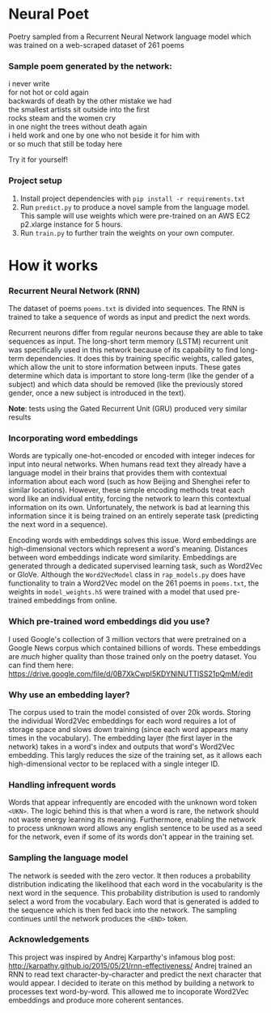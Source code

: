 # Neural Poet
Poetry sampled from a Recurrent Neural Network language model which was trained on a web-scraped dataset of 261 poems

### Sample poem generated by the network:
i never write<br>
for not hot or cold again<br>
backwards of death by the other mistake we had<br>
the smallest artists sit outside into the first<br>
rocks steam and the women cry<br>
in one night the trees without death again<br>
i held work and one by one who not beside it for him with<br>
or so much that still be today here<br>



Try it for yourself!


### Project setup
1. Install project dependencies with `pip install -r requirements.txt`<br>
2. Run `predict.py` to produce a novel sample from the language model. This sample will use weights which were pre-trained on an AWS EC2 p2.xlarge instance for 5 hours.<br>
3. Run `train.py` to further train the weights on your own computer.


# How it works

### Recurrent Neural Network (RNN)
The dataset of poems `poems.txt` is divided into sequences. The RNN is trained to take a sequence of words as input and predict the next words. 

Recurrent neurons differ from regular neurons because they are able to take sequences as input. The long-short term memory (LSTM) recurrent unit was specifically used in this network because of its capability to find long-term dependencies. It does this by training specific weights, called gates, which allow the unit to store information between inputs. These gates determine which data is important to store long-term (like the gender of a subject) and which data should be removed (like the previously stored gender, once a new subject is introduced in the text).  

**Note**: tests using the Gated Recurrent Unit (GRU) produced very similar results

### Incorporating word embeddings
Words are typically one-hot-encoded or encoded with integer indeces for input into neural networks. When humans read text they already have a language model in their brains that provides them with contextual information about each word (such as how Beijing and Shenghei refer to similar locations). However, these simple encoding methods treat each word like an individual entity, forcing the network to learn this contextual information on its own. Unfortunately, the network is bad at learning this information since it is being trained on an entirely seperate task (predicting the next word in a sequence).


Encoding words with embeddings solves this issue. Word embeddings are high-dimensional vectors which represent a word's meaning. Distances between word embeddings indicate word similarity. Embeddings are generated through a dedicated supervised learning task, such as Word2Vec or GloVe. Although the `Word2VecModel` class in `rap_models.py` does have functionality to train a Word2Vec model on the 261 poems in `poems.txt`, the weights in `model_weights.h5` were trained with a model that used pre-trained embeddings from online.

### Which pre-trained word embeddings did you use?
I used Google's collection of 3 million vectors that were pretrained on a Google News corpus which contained billions of words. These embeddings are *much* higher quality than those trained only on the poetry dataset. You can find them here: https://drive.google.com/file/d/0B7XkCwpI5KDYNlNUTTlSS21pQmM/edit

### Why use an embedding layer?
The corpus used to train the model consisted of over 20k words. Storing the individual Word2Vec embeddings for each word requires a lot of storage space and slows down training (since each word appears many times in the vocabulary). The embedding layer (the first layer in the network) takes in a word's index and outputs that word's Word2Vec embedding. This largly reduces the size of the training set, as it allows each high-dimensional vector to be replaced with a single integer ID.

### Handling infrequent words
Words that appear infrequently are encoded with the unknown word token `<UKN>`. The logic behind this is that when a word is rare, the network should not waste energy learning its meaning. Furthermore, enabling the network to process unknown word allows  any english sentence to be used as a seed for the network, even if some of its words don't appear in the training set.

### Sampling the language model
The network is seeded with the zero vector. It then roduces a probability distribution indicating the likelihood that each word in the vocabularity is the next word in the sequence. This probability distribution is used to randomly select a word from the vocabulary. Each word that is generated is added to the sequence which is then fed back into the network. The sampling continues until the network produces the `<END>` token.

### Acknowledgements
This project was inspired by Andrej Karparthy's infamous blog post: http://karpathy.github.io/2015/05/21/rnn-effectiveness/ 
Andrej trained an RNN to read text character-by-character and predict the next character that would appear. I decided to iterate on this method by building a network to processes text word-by-word. This allowed me to incoporate Word2Vec embeddings and produce more coherent sentances.
